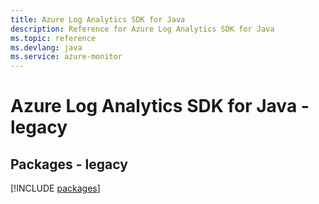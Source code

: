 ```yaml
---
title: Azure Log Analytics SDK for Java
description: Reference for Azure Log Analytics SDK for Java
ms.topic: reference
ms.devlang: java
ms.service: azure-monitor
---
```

# Azure Log Analytics SDK for Java - legacy
## Packages - legacy
[!INCLUDE [packages](log-analytics-index.md)]


